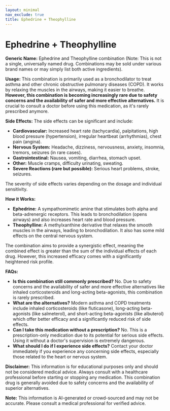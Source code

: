 ```yaml
---
layout: minimal
nav_exclude: true
title: Ephedrine + Theophylline
---
```


# Ephedrine + Theophylline

**Generic Name:** Ephedrine and Theophylline combination (Note: This is not a single, universally named drug.  Combinations may be sold under various brand names or may simply list both active ingredients).

**Usage:** This combination is primarily used as a bronchodilator to treat asthma and other chronic obstructive pulmonary diseases (COPD). It works by relaxing the muscles in the airways, making it easier to breathe.  **However, this combination is becoming increasingly rare due to safety concerns and the availability of safer and more effective alternatives.**  It is crucial to consult a doctor before using this medication, as it's rarely prescribed anymore.

**Side Effects:**  The side effects can be significant and include:

* **Cardiovascular:** Increased heart rate (tachycardia), palpitations, high blood pressure (hypertension), irregular heartbeat (arrhythmias), chest pain (angina).
* **Nervous System:** Headache, dizziness, nervousness, anxiety, insomnia, tremors, seizures (in rare cases).
* **Gastrointestinal:** Nausea, vomiting, diarrhea, stomach upset.
* **Other:** Muscle cramps, difficulty urinating, sweating.
* **Severe Reactions (rare but possible):**  Serious heart problems, stroke, seizures.

The severity of side effects varies depending on the dosage and individual sensitivity.

**How it Works:**

* **Ephedrine:**  A sympathomimetic amine that stimulates both alpha and beta-adrenergic receptors.  This leads to bronchodilation (opens airways) and also increases heart rate and blood pressure.
* **Theophylline:** A methylxanthine derivative that relaxes the smooth muscles in the airways, leading to bronchodilation. It also has some mild effects on the central nervous system.

The combination aims to provide a synergistic effect, meaning the combined effect is greater than the sum of the individual effects of each drug. However, this increased efficacy comes with a significantly heightened risk profile.

**FAQs:**

* **Is this combination still commonly prescribed?** No. Due to safety concerns and the availability of safer and more effective alternatives like inhaled corticosteroids and long-acting beta-agonists, this combination is rarely prescribed.
* **What are the alternatives?**  Modern asthma and COPD treatments include inhaled corticosteroids (like fluticasone), long-acting beta-agonists (like salmeterol), and short-acting beta-agonists (like albuterol) which offer better efficacy and a significantly reduced risk of side effects.
* **Can I take this medication without a prescription?** No.  This is a prescription-only medication due to its potential for serious side effects.  Using it without a doctor's supervision is extremely dangerous.
* **What should I do if I experience side effects?**  Contact your doctor immediately if you experience any concerning side effects, especially those related to the heart or nervous system.


**Disclaimer:** This information is for educational purposes only and should not be considered medical advice.  Always consult with a healthcare professional before starting or stopping any medication.  This combination drug is generally avoided due to safety concerns and the availability of superior alternatives.


**Note:** This information is AI-generated or crowd-sourced and may not be accurate. Please consult a medical professional for verified advice.